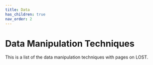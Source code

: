 ```yaml
---
title: Data
has_children: true
nav_order: 2
---
```


# Data Manipulation Techniques

This is a list of the data manipulation techniques with pages on LOST.

